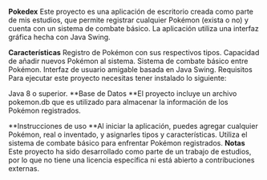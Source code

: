 **Pokedex**
Este proyecto es una aplicación de escritorio creada como parte de mis estudios, que permite registrar cualquier Pokémon (exista o no) y cuenta con un sistema de combate básico. La aplicación utiliza una interfaz gráfica hecha con Java Swing.

**Características**
Registro de Pokémon con sus respectivos tipos.
Capacidad de añadir nuevos Pokémon al sistema.
Sistema de combate básico entre Pokémon.
Interfaz de usuario amigable basada en Java Swing.
Requisitos
Para ejecutar este proyecto necesitas tener instalado lo siguiente:

Java 8 o superior.
**Base de Datos
**El proyecto incluye un archivo pokemon.db que es utilizado para almacenar la información de los Pokémon registrados.

**Instrucciones de uso
**Al iniciar la aplicación, puedes agregar cualquier Pokémon, real o inventado, y asignarles tipos y características.
Utiliza el sistema de combate básico para enfrentar Pokémon registrados.
**Notas**
Este proyecto ha sido desarrollado como parte de un trabajo de estudios, por lo que no tiene una licencia específica ni está abierto a contribuciones externas.
